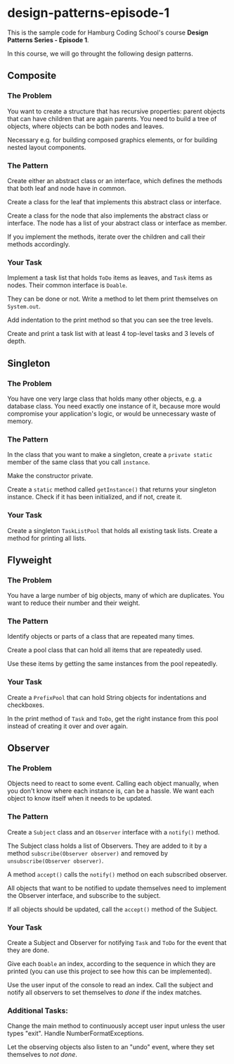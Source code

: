 # design-patterns-episode-1

This is the sample code for Hamburg Coding School's course **Design Patterns Series - Episode 1**.

In this course, we will go throught the following design patterns.

## Composite

### The Problem

You want to create a structure that has recursive properties: parent objects that can have children that are again
parents. You need to build a tree of objects, where objects can be both nodes and leaves.

Necessary e.g. for building composed graphics elements, or for building nested layout components.

### The Pattern

Create either an abstract class or an interface, which defines the methods that both leaf and node have in common.

Create a class for the leaf that implements this abstract class or interface.

Create a class for the node that also implements the abstract class or interface.
The node has a list of your abstract class or interface as member.

If you implement the methods, iterate over the children and call their methods accordingly.

### Your Task

Implement a task list that holds `ToDo` items as leaves, and `Task` items as nodes. Their common interface is `Doable`.

They can be done or not. Write a method to let them print themselves on `System.out`.

Add indentation to the print method so that you can see the tree levels.

Create and print a task list with at least 4 top-level tasks and 3 levels of depth.

## Singleton

### The Problem

You have one very large class that holds many other objects, e.g. a database class. You need exactly one instance of it,
because more would compromise your application's logic, or would be unnecessary waste of memory.

### The Pattern

In the class that you want to make a singleton, create a `private static` member of the same class that you call
`instance`.

Make the constructor private.

Create a `static` method called `getInstance()` that returns your singleton instance. Check if it has been initialized,
and if not, create it.

### Your Task

Create a singleton `TaskListPool` that holds all existing task lists. Create a method for printing all lists.

## Flyweight

### The Problem

You have a large number of big objects, many of which are duplicates. You want to reduce their number and their weight.

### The Pattern

Identify objects or parts of a class that are repeated many times.

Create a pool class that can hold all items that are repeatedly used.

Use these items by getting the same instances from the pool repeatedly.

### Your Task

Create a `PrefixPool` that can hold String objects for indentations and checkboxes.

In the print method of `Task` and `ToDo`, get the right instance from this pool 
instead of creating it over and over again.

## Observer

### The Problem

Objects need to react to some event. Calling each object manually, when you don't know where each instance is, can be 
a hassle. We want each object to know itself when it needs to be updated.

### The Pattern

Create a `Subject` class and an `Observer` interface with a `notify()` method. 

The Subject class holds a list of Observers. They are added to it 
by a method `subscribe(Observer observer)` and removed by `unsubscribe(Observer observer)`.

A method `accept()` calls the `notify()` method on each subscribed observer.

All objects that want to be notified to update themselves need to implement the Observer interface, and subscribe to 
the subject.

If all objects should be updated, call the `accept()` method of the Subject.

### Your Task

Create a Subject and Observer for notifying `Task` and `ToDo` for the event that they are done.

Give each `Doable` an index, according to the sequence in which they are printed (you can use this project to see how 
this can be implemented).

Use the user input of the console to read an index. Call the subject and notify all observers to set themselves to 
*done* if the index matches.

### Additional Tasks:

Change the main method to continuously accept user input unless the user types "exit". Handle NumberFormatExceptions.

Let the observing objects also listen to an "undo" event, where they set themselves to *not done*.
